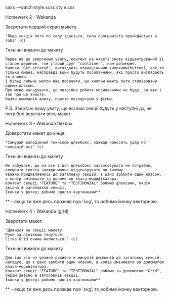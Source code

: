 sass --watch style.scss style.css

Homework 2 - Wakanda

Зверстати перший екран макету.

    "Якщо секція hero по силу здається, сила програміста прокидається в тобі" (c)

Технічні вимоги до макету

    Перше на що звертаємо увагу, контент на макеті знову відцентрований зі сталою шириною, тож старий друг "container", нам допоможе.
    Кнопки 'Get strated', виглядають повноцінними кнопками(button), але то тільки омана, насправді вони будуть посиланнями, які просто виглядають як кнопки.
    І більш пильні могли вже побачити, що кнопки мають бути стилізовани одним класом.
    Про меню нагадувати, що потрібно робити посиланнями не буду, ви вже і так про це знаєте.
    Назви компаній внизу, просто експортуєм з фігми.

P.S.
Звертаю вашу увагу, що всі інші секції будуть у наступні дз, не потрібно верстати весь макет.

<!-- ************************************* -->

Homework 3 - Wakanda flexbox

Доверстати макет до кінця.

    "Самурай володіючий технікою флекбокс, завжди наносить удар по головній осі" (c)

Технічні вимоги до макету

    Не забуваєм, що на все і вся флексбокс застосовувати не потрібно, елементи тексту завжди можна відцентрувати по іншому.
    Уважно придивляємось до загаловку секцій, є шанс зробити один класом, а колір змінювати за допомогою класа-модифікатора.
    Контент секції "FEATURE" та "TESTIMONIAL" робимо флексами, окрім звісно ж заголовків секції.
    Іконки у футері робимо просто картинками**

\*\* - якщо ти вже десь прознав про 'svg', то робимо іконку векторною.

<!-- *************************************** -->

Homework 4 - Wakanda (grid)

Зверстати макет.

    "Дивишся на секцїї макету.
    Руки за лінійкою тянуться.
    Сітка Grid очима малюється." (c)

Технічні вимоги до макету

    Для тих хто не уважно дивився в минулій домашній до загаловку секцій, нагадую, що є шанс зробити один класом, а колір змінювати за допомогою класа-модифікатора.
    Контент секції "FEATURE" та "TESTIMONIAL" робимо за допомогою "Grid", окрім звісно ж заголовків секції.
    Іконки у футері робимо просто картинками**

\*\* - якщо ти вже десь прознав про 'svg', то робимо іконку векторною.

<!-- GRID ACTIVE, FLEX AWAILABLE -->